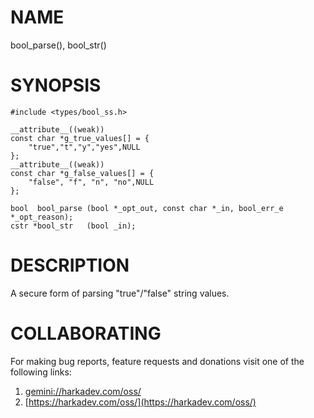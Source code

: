 # NAME

bool_parse(), bool_str()

# SYNOPSIS

    #include <types/bool_ss.h>
    
    __attribute__((weak))
    const char *g_true_values[] = {
        "true","t","y","yes",NULL
    };
    __attribute__((weak))
    const char *g_false_values[] = {
        "false", "f", "n", "no",NULL
    };
    
    bool  bool_parse (bool *_opt_out, const char *_in, bool_err_e *_opt_reason);
    cstr *bool_str   (bool _in);

# DESCRIPTION

A secure form of parsing "true"/"false" string values.

# COLLABORATING

For making bug reports, feature requests and donations visit
one of the following links:

1. [gemini://harkadev.com/oss/](gemini://harkadev.com/oss/)
2. [https://harkadev.com/oss/](https://harkadev.com/oss/)
